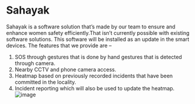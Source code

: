 # Sahayak
Sahayak is a software solution that’s made by our team to ensure and enhance women safety efficiently.That isn’t currently possible with existing software solutions. This software will be installed as an update in the smart devices.
The features that we provide are –
1.	SOS through gestures that is done by hand gestures that is detected through camera.
2.	 Nearby CCTV and phone camera access.
3.	Heatmap based on previously recorded incidents that have been committed in the locality.
4.	Incident reporting which will also be used to update the heatmap.
![image](https://github.com/user-attachments/assets/a2c23777-584c-43a5-a9da-94d7e3b11a5e)
